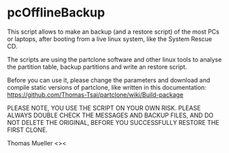 # pcOfflineBackup
This script allows to make an backup (and a restore script) of the most PCs or laptops, after booting from a live linux system, like the System Rescue CD.

The scripts are using the partclone software and other linux tools to analyse the partition table, backup partitions and write an restore script.

Before you can use it, please change the parameters and download and compile static versions of partclone, like written in this documentation: https://github.com/Thomas-Tsai/partclone/wiki/Build-package

PLEASE NOTE, YOU USE THE SCRIPT ON YOUR OWN RISK.
PLEASE ALWAYS DOUBLE CHECK THE MESSAGES AND BACKUP FILES, AND DO NOT DELETE THE ORIGINAL, BEFORE YOU SUCCESSFULLY RESTORE THE FIRST CLONE.

Thomas Mueller <><
